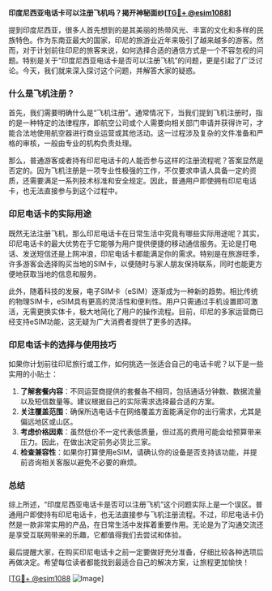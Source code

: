 **印度尼西亚电话卡可以注册飞机吗？揭开神秘面纱[[TG💪+ @esim1088](https://t.me/s/esim1088)]**

提到印度尼西亚，很多人首先想到的是其美丽的热带风光、丰富的文化和多样的民族特色。作为东南亚最大的国家，印尼的旅游业近年来吸引了越来越多的游客。然而，对于计划前往印尼的旅客来说，如何选择合适的通信方式是一个不容忽视的问题。特别是关于“印度尼西亚电话卡是否可以注册飞机”的问题，更是引起了广泛讨论。今天，我们就来深入探讨这个问题，并解答大家的疑惑。

### 什么是飞机注册？

首先，我们需要明确什么是“飞机注册”。通常情况下，当我们提到飞机注册时，指的是一种特定的法律程序，即航空公司或个人需要向相关部门申请并获得许可，才能合法地使用航空器进行商业运营或其他活动。这一过程涉及复杂的文件准备和严格的审核，一般由专业的机构负责处理。

那么，普通游客或者持有印尼电话卡的人能否参与这样的注册流程呢？答案显然是否定的。因为飞机注册是一项专业性极强的工作，不仅要求申请人具备一定的资质，还需要满足一系列技术标准和安全规定。因此，普通用户即使拥有印尼电话卡，也无法直接参与到这个过程中。

### 印尼电话卡的实际用途

既然无法注册飞机，那么印尼电话卡在日常生活中究竟有哪些实际用途呢？其实，印尼电话卡的最大优势在于它能够为用户提供便捷的移动通信服务。无论是打电话、发送短信还是上网冲浪，印尼电话卡都能满足你的需求。特别是在旅游旺季，许多游客会选择购买当地的SIM卡，以便随时与家人朋友保持联系，同时也能更方便地获取当地的信息和服务。

此外，随着科技的发展，电子SIM卡（eSIM）逐渐成为一种新的趋势。相比传统的物理SIM卡，eSIM具有更高的灵活性和便利性。用户只需通过手机设置即可激活，无需更换实体卡，极大地简化了用户的操作流程。目前，印尼的多家运营商已经支持eSIM功能，这无疑为广大消费者提供了更多的选择。

### 印尼电话卡的选择与使用技巧

如果你计划前往印尼旅行或工作，如何挑选一张适合自己的电话卡呢？以下是一些实用的小贴士：

1. **了解套餐内容**：不同运营商提供的套餐各不相同，包括通话分钟数、数据流量以及短信数量等。建议根据自己的实际需求选择最合适的方案。
2. **关注覆盖范围**：确保所选电话卡在网络覆盖方面能满足你的出行需求，尤其是偏远地区或山区。
3. **考虑价格因素**：虽然低价不一定代表低质量，但过高的费用可能会给预算带来压力。因此，在做出决定前务必货比三家。
4. **检查兼容性**：如果你打算使用eSIM，请确认你的设备是否支持该功能，并提前咨询相关客服以避免不必要的麻烦。

### 总结

综上所述，“印度尼西亚电话卡是否可以注册飞机”这个问题实际上是一个误区。普通用户即使持有印尼电话卡，也无法直接参与飞机注册流程。不过，印尼电话卡仍然是一款非常实用的产品，在日常生活中发挥着重要作用。无论是为了沟通交流还是享受互联网带来的乐趣，它都值得我们去尝试和体验。

最后提醒大家，在购买印尼电话卡之前一定要做好充分准备，仔细比较各种选项后再做决定。希望每位读者都能找到最适合自己的解决方案，让旅程更加愉快！

[[TG💪+ @esim1088](https://t.me/s/esim1088) ![Image](https://i.postimg.cc/4NQfJmqS/Snipaste-2025-05-13-00-14-12.png)]
